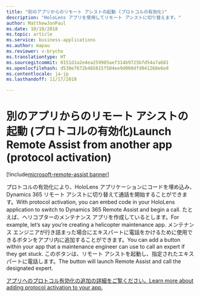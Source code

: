 ```yaml
---
title: "別のアプリからのリモート アシストの起動 (プロトコルの有効化)"
description: "HoloLens アプリを使用してリモート アシストに切り替えます。"
author: MatthewJonPaul
ms.date: 10/10/2018
ms.topic: article
ms.service: business-applications
ms.author: mapau
ms.reviewer: v-brycho
ms.translationtype: HT
ms.sourcegitcommit: 0151d1a2e4ea259905aef314b9725bfd54a7a681
ms.openlocfilehash: d530e7672b465815f504ee9d060dfd041268e6e8
ms.contentlocale: ja-jp
ms.lasthandoff: 11/17/2018

---
```


# <a name="launch-remote-assist-from-another-app-protocol-activation"></a><span data-ttu-id="cc5ee-103">別のアプリからのリモート アシストの起動 (プロトコルの有効化)</span><span class="sxs-lookup"><span data-stu-id="cc5ee-103">Launch Remote Assist from another app (protocol activation)</span></span>

[!include[microsoft-remote-assist banner](../includes/microsoft-remote-assist.md)]

<span data-ttu-id="cc5ee-104">プロトコルの有効化により、HoloLens アプリケーションにコードを埋め込み、Dynamics 365 リモート アシストに切り替えて通話を開始することができます。</span><span class="sxs-lookup"><span data-stu-id="cc5ee-104">With protocol activation, you can embed code in your HoloLens application to switch to Dynamics 365 Remote Assist and begin a call.</span></span> <span data-ttu-id="cc5ee-105">たとえば、ヘリコプターのメンテナンス アプリを作成しているとします。</span><span class="sxs-lookup"><span data-stu-id="cc5ee-105">For example, let’s say you’re creating a helicopter maintenance app.</span></span> <span data-ttu-id="cc5ee-106">メンテナンス エンジニアが行き詰まった場合にエキスパートに電話をかけるために使用できるボタンをアプリ内に追加することができます。</span><span class="sxs-lookup"><span data-stu-id="cc5ee-106">You can add a button within your app that a maintenance engineer can use to call an expert if they get stuck.</span></span> <span data-ttu-id="cc5ee-107">このボタンは、リモート アシストを起動し、指定されたエキスパートに電話します。</span><span class="sxs-lookup"><span data-stu-id="cc5ee-107">The button will launch Remote Assist and call the designated expert.</span></span>


[<span data-ttu-id="cc5ee-108">アプリへのプロトコル有効化の追加の詳細をご覧ください。</span><span class="sxs-lookup"><span data-stu-id="cc5ee-108">Learn more about adding protocol activation to your app.</span></span>](https://docs.microsoft.com/dynamics365/mixed-reality/remote-assist/user-guide)


